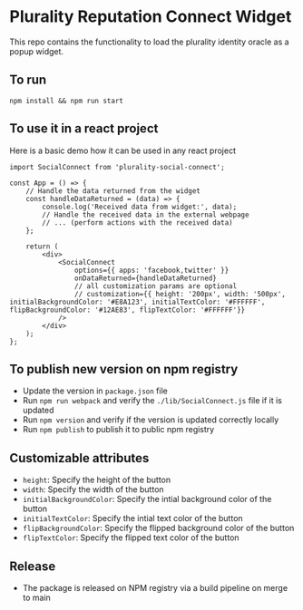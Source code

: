 # Plurality Reputation Connect Widget
This repo contains the functionality to load the plurality identity oracle as a popup widget.

## To run
```
npm install && npm run start
```

## To use it in a react project

Here is a basic demo how it can be used in any react project
```
import SocialConnect from 'plurality-social-connect';

const App = () => {
    // Handle the data returned from the widget
    const handleDataReturned = (data) => {
        console.log('Received data from widget:', data);
        // Handle the received data in the external webpage
        // ... (perform actions with the received data)
    };

    return (
        <div>
            <SocialConnect
                options={{ apps: 'facebook,twitter' }}
                onDataReturned={handleDataReturned}
                // all customization params are optional
                // customization={{ height: '200px', width: '500px', initialBackgroundColor: '#E8A123', initialTextColor: '#FFFFFF', flipBackgroundColor: '#12AE83', flipTextColor: '#FFFFFF'}}
            />
        </div>
    );
};
```

## To publish new version on npm registry
- Update the version in `package.json` file
- Run `npm run webpack` and verify the `./lib/SocialConnect.js` file if it is updated
- Run `npm version` and verify if the version is updated correctly locally
- Run `npm publish` to publish it to public npm registry

## Customizable attributes
- ```height```: Specify the height of the button
- ```width```: Specify the width of the button
- ```initialBackgroundColor```: Specify the intial background color of the button
- ```initialTextColor```: Specify the intial text color of the button
- ```flipBackgroundColor```: Specify the flipped background color of the button
- ```flipTextColor```: Specify the flipped text color of the button

## Release
- The package is released on NPM registry via a build pipeline on merge to main

